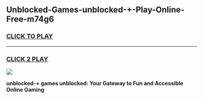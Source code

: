 
## Unblocked-Games-unblocked-+-Play-Online-Free-m74g6
<h3>
<a href="https://premium76.site?title=unblocked-+&ref=26A">CLICK TO PLAY</a></h3>
<hr>

<h3>
<a href="https://premium76.site?title=unblocked-+&ref=26A">CLICK 2 PLAY</a>
  
</h3>

<a href="https://premium76.site?title=unblocked-+&ref=26A"><img src="https://clearcache.store/games.png"></a>


**unblocked-+ games unblocked: Your Gateway to Fun and Accessible Online Gaming**
